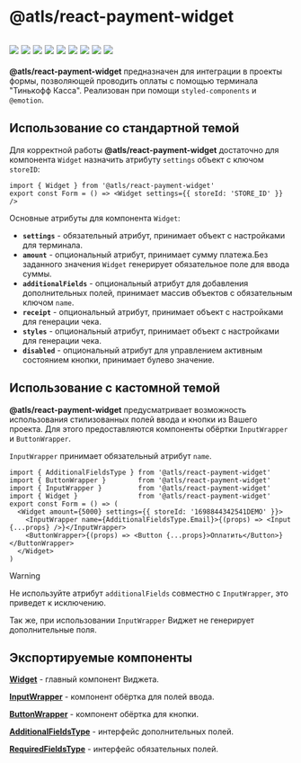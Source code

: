 # @atls/react-payment-widget

[//]: # 'VERSIONS'

## [<img src="https://img.shields.io/static/v1?style=for-the-badge&label=%40atls-ui-parts%2Fbutton&message=0.0.12&labelColor=097CEB&color=0B6DCC">](https://www.npmjs.com/package/@atls-ui-parts/button/v/0.0.12) [<img src="https://img.shields.io/static/v1?style=for-the-badge&label=%40atls-ui-parts%2Fcondition&message=0.0.4&labelColor=097CEB&color=0B6DCC">](https://www.npmjs.com/package/@atls-ui-parts/condition/v/0.0.4) [<img src="https://img.shields.io/static/v1?style=for-the-badge&label=%40atls-ui-parts%2Fhidden-input&message=0.0.6&labelColor=097CEB&color=0B6DCC">](https://www.npmjs.com/package/@atls-ui-parts/hidden-input/v/0.0.6) [<img src="https://img.shields.io/static/v1?style=for-the-badge&label=%40atls-ui-parts%2Finput&message=0.0.13&labelColor=097CEB&color=0B6DCC">](https://www.npmjs.com/package/@atls-ui-parts/input/v/0.0.13) [<img src="https://img.shields.io/static/v1?style=for-the-badge&label=%40atls-ui-parts%2Flayout&message=0.0.7&labelColor=097CEB&color=0B6DCC">](https://www.npmjs.com/package/@atls-ui-parts/layout/v/0.0.7) [<img src="https://img.shields.io/static/v1?style=for-the-badge&label=%40atls-ui-parts%2Ftext&message=0.0.11&labelColor=097CEB&color=0B6DCC">](https://www.npmjs.com/package/@atls-ui-parts/layout/v/0.0.7) [<img src="https://img.shields.io/static/v1?style=for-the-badge&label=react-intl&message=6.4.4&labelColor=ECEEF5&color=D7DCEB">](https://www.npmjs.com/package/react-intl/v/6.4.4) [<img src="https://img.shields.io/static/v1?style=for-the-badge&label=react-laag&message=2.0.5&labelColor=ECEEF5&color=D7DCEB">](https://www.npmjs.com/package/react-laag) [<img src="https://img.shields.io/static/v1?style=for-the-badge&label=styled-tools&message=1.7.2&labelColor=ECEEF5&color=D7DCEB">](https://www.npmjs.com/package/styled-tools)

**@atls/react-payment-widget** предназначен для интеграции в проекты формы, позволяющей проводить оплаты с помощью терминала "Тинькофф Касса". Реализован при помощи `styled-components` и `@emotion`.

## Использование со стандартной темой

Для корректной работы **@atls/react-payment-widget** достаточно для компонента `Widget` назначить атрибуту `settings` объект с ключом `storeID`:

```tsx
import { Widget } from '@atls/react-payment-widget'
export const Form = () => <Widget settings={{ storeId: 'STORE_ID' }} />
```

Основные атрибуты для компонента `Widget`:

- **`settings`** - обязательный атрибут, принимает объект с настройками для терминала.
- **`amount`** - опциональный атрибут, принимает сумму платежа.Без заданного значения `Widget` генерирует обязательное поле для ввода суммы.
- **`additionalFields`** - опциональный атрибут для добавления дополнительных полей, принимает массив объектов с обязательным ключом `name`.
- **`receipt`** - опциональный атрибут, принимает объект с настройками для генерации чека.
- **`styles`** - опциональный атрибут, принимает объект с настройками для генерации чека.
- **`disabled`** - опциональный атрибут для управлением активным состоянием кнопки, принимает булево значение.

## Использование с кастомной темой

**@atls/react-payment-widget** предусматривает возможность использования стилизованных полей ввода и кнопки из Вашего проекта. Для этого предоставляются компоненты обёртки `InputWrapper` и `ButtonWrapper`.

`InputWrapper` принимает обязательный атрибут `name`.

```tsx
import { AdditionalFieldsType } from '@atls/react-payment-widget'
import { ButtonWrapper }        from '@atls/react-payment-widget'
import { InputWrapper }         from '@atls/react-payment-widget'
import { Widget }               from '@atls/react-payment-widget'
export const Form = () => (
  <Widget amount={5000} settings={{ storeId: '1698844342541DEMO' }}>
    <InputWrapper name={AdditionalFieldsType.Email}>{(props) => <Input {...props} />}</InputWrapper>
    <ButtonWrapper>{(props) => <Button {...props}>Оплатить</Button>}</ButtonWrapper>
  </Widget>
)
```

> [!WARNING]  
> Не используйте атрибут `additionalFields` совместно с `InputWrapper`, это приведет к исключению.
>
> Так же, при использовании `InputWrapper` Виджет не генерирует дополнительные поля.

## Экспортируемые компоненты

[**Widget**]() - главный компонент Виджета.

[**InputWrapper**]() - компонент обёртка для полей ввода.

[**ButtonWrapper**]() - компонент обёртка для кнопки.

[**AdditionalFieldsType**]() - интерфейс дополнительных полей.

[**RequiredFieldsType**]() - интерфейс обязательных полей.
